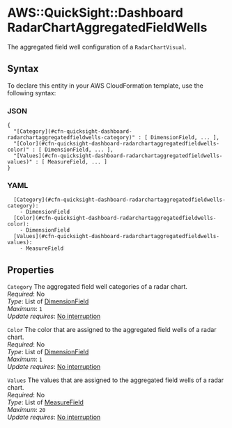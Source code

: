 # AWS::QuickSight::Dashboard RadarChartAggregatedFieldWells<a name="aws-properties-quicksight-dashboard-radarchartaggregatedfieldwells"></a>

The aggregated field well configuration of a `RadarChartVisual`\.

## Syntax<a name="aws-properties-quicksight-dashboard-radarchartaggregatedfieldwells-syntax"></a>

To declare this entity in your AWS CloudFormation template, use the following syntax:

### JSON<a name="aws-properties-quicksight-dashboard-radarchartaggregatedfieldwells-syntax.json"></a>

```
{
  "[Category](#cfn-quicksight-dashboard-radarchartaggregatedfieldwells-category)" : [ DimensionField, ... ],
  "[Color](#cfn-quicksight-dashboard-radarchartaggregatedfieldwells-color)" : [ DimensionField, ... ],
  "[Values](#cfn-quicksight-dashboard-radarchartaggregatedfieldwells-values)" : [ MeasureField, ... ]
}
```

### YAML<a name="aws-properties-quicksight-dashboard-radarchartaggregatedfieldwells-syntax.yaml"></a>

```
  [Category](#cfn-quicksight-dashboard-radarchartaggregatedfieldwells-category):
    - DimensionField
  [Color](#cfn-quicksight-dashboard-radarchartaggregatedfieldwells-color):
    - DimensionField
  [Values](#cfn-quicksight-dashboard-radarchartaggregatedfieldwells-values):
    - MeasureField
```

## Properties<a name="aws-properties-quicksight-dashboard-radarchartaggregatedfieldwells-properties"></a>

`Category` <a name="cfn-quicksight-dashboard-radarchartaggregatedfieldwells-category"></a>
The aggregated field well categories of a radar chart\.  
_Required_: No  
_Type_: List of [DimensionField](aws-properties-quicksight-dashboard-dimensionfield.md)  
_Maximum_: `1`  
_Update requires_: [No interruption](https://docs.aws.amazon.com/AWSCloudFormation/latest/UserGuide/using-cfn-updating-stacks-update-behaviors.html#update-no-interrupt)

`Color` <a name="cfn-quicksight-dashboard-radarchartaggregatedfieldwells-color"></a>
The color that are assigned to the aggregated field wells of a radar chart\.  
_Required_: No  
_Type_: List of [DimensionField](aws-properties-quicksight-dashboard-dimensionfield.md)  
_Maximum_: `1`  
_Update requires_: [No interruption](https://docs.aws.amazon.com/AWSCloudFormation/latest/UserGuide/using-cfn-updating-stacks-update-behaviors.html#update-no-interrupt)

`Values` <a name="cfn-quicksight-dashboard-radarchartaggregatedfieldwells-values"></a>
The values that are assigned to the aggregated field wells of a radar chart\.  
_Required_: No  
_Type_: List of [MeasureField](aws-properties-quicksight-dashboard-measurefield.md)  
_Maximum_: `20`  
_Update requires_: [No interruption](https://docs.aws.amazon.com/AWSCloudFormation/latest/UserGuide/using-cfn-updating-stacks-update-behaviors.html#update-no-interrupt)
